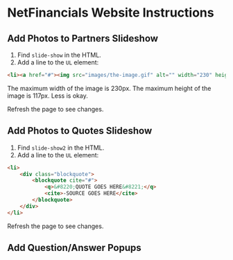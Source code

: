 # NetFinancials Website Instructions

## Add Photos to Partners Slideshow
1. Find `slide-show` in the HTML.
2. Add a line to the `UL` element:

```html
<li><a href="#"><img src="images/the-image.gif" alt="" width="230" height="117" /></a></li>
```

The maximum width of the image is 230px. The maximum height of the image is 117px. Less is okay.

Refresh the page to see changes.

## Add Photos to Quotes Slideshow
1. Find `slide-show2` in the HTML.
2. Add a line to the `UL` element:

```html
<li>
	<div class="blockquote">
		<blockquote cite="#">
			<q>&#8220;QUOTE GOES HERE&#8221;</q>
			<cite>-SOURCE GOES HERE</cite>
		</blockquote>
	</div>
</li>
```
	
Refresh the page to see changes.

## Add Question/Answer Popups